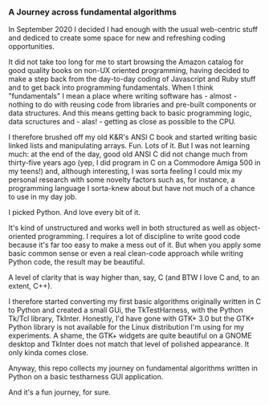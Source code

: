 ### A Journey across fundamental algorithms

In September 2020 I decided I had enough with the usual web-centric stuff and dediced to create some space for new and refreshing coding opportunities.

It did not take too long for me to start browsing the Amazon catalog for good quality books on non-UX oriented programming, having decided to make a step back from the day-to-day coding of Javascript and Ruby stuff and to get back into programming fundamentals. When I think "fundamentals" I mean a place where writing software has - almost - nothing to do with reusing code from libraries and pre-built components or data structures. And this means getting back to basic programming logic, data scructures and - alas! - getting as close as possible to the CPU.

I therefore brushed off my old K&R's ANSI C book and started writing basic linked lists and manipulating arrays. Fun. Lots of it. But I was not learning much: at the end of the day, good old ANSI C did not change much from thirty-five years ago (yep, I did program in C on a Commodore Amiga 500 in my teens!) and, although interesting, I was sorta feeling I could mix my personal research with some novelty factors such as, for instance, a programming language I sorta-knew about but have not much of a chance to use in my day job.

I picked Python. And love every bit of it.

It's kind of unstructured and works well in both structured as well as object-oriented programming. I requires a lot of discipline to write good code because it's far too easy to make a mess out of it. But when you apply some basic common sense or even a real clean-code approach while writing Python code, the result may be beautiful.

A level of clarity that is way higher than, say, C (and BTW I love C and, to an extent, C++).

I therefore started converting my first basic algorithms originally written in C to Python and created a small GUi, the TkTestHarness, with the Python Tk/Tcl library, TkInter. Honestly, I'd have gone with GTK+ 3.0 but the GTK+ Python library is not available for the Linux distribution I'm using for my experiments. A shame, the GTK+ widgets are quite beautiful on a GNOME desktop and TkInter does not match that level of polished appearance. It only kinda comes close.

Anyway, this repo collects my journey on fundamental algorithms written in Python on a basic testharness GUI application.

And it's a fun journey, for sure.
